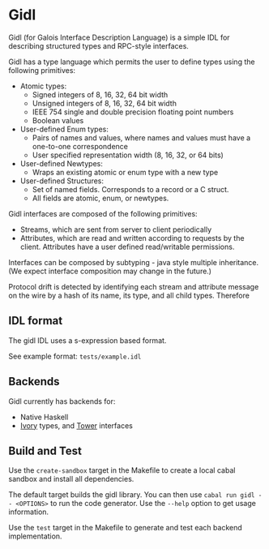 # Gidl

Gidl (for Galois Interface Description Language) is a simple IDL for
describing structured types and RPC-style interfaces.

Gidl has a type language which permits the user to define types using
the following primitives:
- Atomic types:
    - Signed integers of 8, 16, 32, 64 bit width
    - Unsigned integers of 8, 16, 32, 64 bit width
    - IEEE 754 single and double precision floating point numbers
    - Boolean values
- User-defined Enum types:
    - Pairs of names and values, where names and values must have
      a one-to-one correspondence
    - User specified representation width (8, 16, 32, or 64 bits)
- User-defined Newtypes:
    - Wraps an existing atomic or enum type with a new type
- User-defined Structures:
    - Set of named fields. Corresponds to a record or a C struct.
    - All fields are atomic, enum, or newtypes.

Gidl interfaces are composed of the following primitives:
- Streams, which are sent from server to client periodically
- Attributes, which are read and written according to requests by the client.
  Attributes have a user defined read/writable permissions.

Interfaces can be composed by subtyping - java style multiple inheritance.
(We expect interface composition may change in the future.)

Protocol drift is detected by identifying each stream and attribute message
on the wire by a hash of its name, its type, and all child types. Therefore

## IDL format

The gidl IDL uses a s-expression based format.

See example format: `tests/example.idl`

## Backends

Gidl currently has backends for:
  - Native Haskell
  - [Ivory][] types, and [Tower][] interfaces

[Ivory]: http://github.com/GaloisInc/ivory
[Tower]: http://github.com/GaloisInc/tower

## Build and Test
Use the `create-sandbox` target in the Makefile to create a local cabal
sandbox and install all dependencies.

The default target builds the gidl library. You can then use `cabal run gidl --
<OPTIONS>` to run the code generator. Use the `--help` option to get usage
information.

Use the `test` target in the Makefile to generate and test each backend
implementation.
